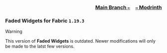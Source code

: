 ### <p align=right>[Main Branch `←`](https://github.com/KrLite/Mod.Faded-Widgets)&emsp;[`→` Modrinth](https://modrinth.com/mod/faded-widgets)</p>

### Faded Widgets for Fabric `1.19.3`

> [!WARNING]
> This version of **Faded Widgets** is outdated. Newer modifications will only be made to the latst few versions.
